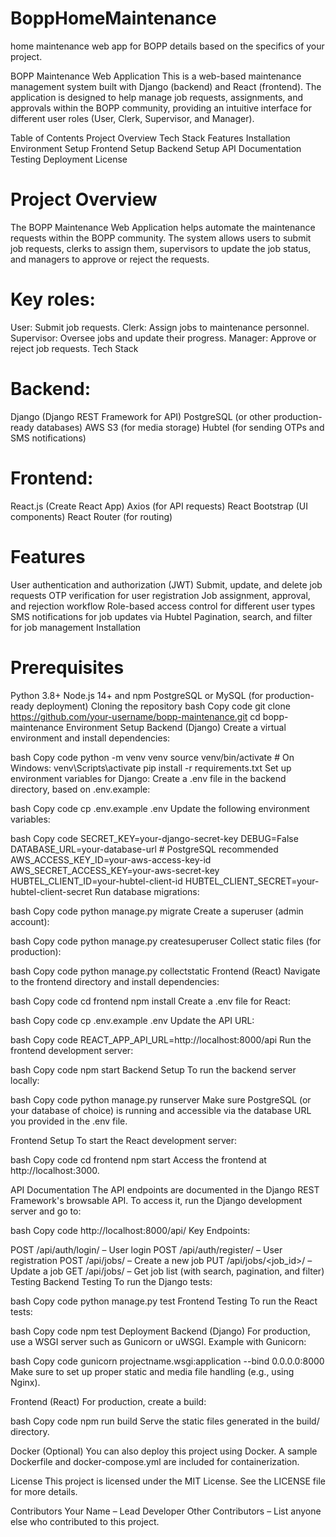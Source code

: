 # BoppHomeMaintenance
home maintenance web app for BOPP
details based on the specifics of your project.

BOPP Maintenance Web Application
This is a web-based maintenance management system built with Django (backend) and React (frontend). The application is designed to help manage job requests, assignments, and approvals within the BOPP community, providing an intuitive interface for different user roles (User, Clerk, Supervisor, and Manager).

Table of Contents
Project Overview
Tech Stack
Features
Installation
Environment Setup
Frontend Setup
Backend Setup
API Documentation
Testing
Deployment
License


# Project Overview
The BOPP Maintenance Web Application helps automate the maintenance requests within the BOPP community. The system allows users to submit job requests, clerks to assign them, supervisors to update the job status, and managers to approve or reject the requests.

# Key roles:

User: Submit job requests.
Clerk: Assign jobs to maintenance personnel.
Supervisor: Oversee jobs and update their progress.
Manager: Approve or reject job requests.
Tech Stack
# Backend:
Django (Django REST Framework for API)
PostgreSQL (or other production-ready databases)
AWS S3 (for media storage)
Hubtel (for sending OTPs and SMS notifications)
# Frontend:
React.js (Create React App)
Axios (for API requests)
React Bootstrap (UI components)
React Router (for routing)

# Features
User authentication and authorization (JWT)
Submit, update, and delete job requests
OTP verification for user registration
Job assignment, approval, and rejection workflow
Role-based access control for different user types
SMS notifications for job updates via Hubtel
Pagination, search, and filter for job management
Installation

# Prerequisites
Python 3.8+
Node.js 14+ and npm
PostgreSQL or MySQL (for production-ready deployment)
Cloning the repository
bash
Copy code
git clone https://github.com/your-username/bopp-maintenance.git
cd bopp-maintenance
Environment Setup
Backend (Django)
Create a virtual environment and install dependencies:

bash
Copy code
python -m venv venv
source venv/bin/activate  # On Windows: venv\Scripts\activate
pip install -r requirements.txt
Set up environment variables for Django: Create a .env file in the backend directory, based on .env.example:

bash
Copy code
cp .env.example .env
Update the following environment variables:

bash
Copy code
SECRET_KEY=your-django-secret-key
DEBUG=False
DATABASE_URL=your-database-url  # PostgreSQL recommended
AWS_ACCESS_KEY_ID=your-aws-access-key-id
AWS_SECRET_ACCESS_KEY=your-aws-secret-key
HUBTEL_CLIENT_ID=your-hubtel-client-id
HUBTEL_CLIENT_SECRET=your-hubtel-client-secret
Run database migrations:

bash
Copy code
python manage.py migrate
Create a superuser (admin account):

bash
Copy code
python manage.py createsuperuser
Collect static files (for production):

bash
Copy code
python manage.py collectstatic
Frontend (React)
Navigate to the frontend directory and install dependencies:

bash
Copy code
cd frontend
npm install
Create a .env file for React:

bash
Copy code
cp .env.example .env
Update the API URL:

bash
Copy code
REACT_APP_API_URL=http://localhost:8000/api
Run the frontend development server:

bash
Copy code
npm start
Backend Setup
To run the backend server locally:

bash
Copy code
python manage.py runserver
Make sure PostgreSQL (or your database of choice) is running and accessible via the database URL you provided in the .env file.

Frontend Setup
To start the React development server:

bash
Copy code
cd frontend
npm start
Access the frontend at http://localhost:3000.

API Documentation
The API endpoints are documented in the Django REST Framework's browsable API. To access it, run the Django development server and go to:

bash
Copy code
http://localhost:8000/api/
Key Endpoints:

POST /api/auth/login/ – User login
POST /api/auth/register/ – User registration
POST /api/jobs/ – Create a new job
PUT /api/jobs/<job_id>/ – Update a job
GET /api/jobs/ – Get job list (with search, pagination, and filter)
Testing
Backend Testing
To run the Django tests:

bash
Copy code
python manage.py test
Frontend Testing
To run the React tests:

bash
Copy code
npm test
Deployment
Backend (Django)
For production, use a WSGI server such as Gunicorn or uWSGI. Example with Gunicorn:

bash
Copy code
gunicorn projectname.wsgi:application --bind 0.0.0.0:8000
Make sure to set up proper static and media file handling (e.g., using Nginx).

Frontend (React)
For production, create a build:

bash
Copy code
npm run build
Serve the static files generated in the build/ directory.

Docker (Optional)
You can also deploy this project using Docker. A sample Dockerfile and docker-compose.yml are included for containerization.

License
This project is licensed under the MIT License. See the LICENSE file for more details.

Contributors
Your Name – Lead Developer
Other Contributors – List anyone else who contributed to this project.
